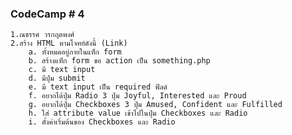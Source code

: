 ### CodeCamp # 4
    1.ณธรรศ วรกฤตพงศ์
    2.สร้าง HTML ตามโจทย์ดังนี้ (Link)
        a. ทั้งหมดอยู่ภายในแท็ก form
        b. สร้างแท็ก form ขอ action เป็น something.php 
        c. มี text input
        d. มีปุ่ม submit
        e. มี text input เป็น required ฟิลด์
        f. อยากได้ปุ่ม Radio 3 ปุ่ม Joyful, Interested และ Proud
        g. อยากได้ปุ่ม Checkboxes 3 ปุ่ม Amused, Confident และ Fulfilled
        h. ใส่ attribute value เข้าไปในปุ่ม Checkboxes และ Radio
        i. ตั้งค่าเริ่มต้นของ Checkboxes และ Radio

